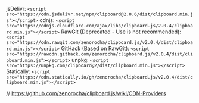 jsDelivr: `<script src="https://cdn.jsdelivr.net/npm/clipboard@2.0.6/dist/clipboard.min.js"></script>`
cdnjs: `<script src="https://cdnjs.cloudflare.com/ajax/libs/clipboard.js/2.0.4/clipboard.min.js"></script>`
RawGit (Deprecated - Use is not recommended): `<script src="https://cdn.rawgit.com/zenorocha/clipboard.js/v2.0.4/dist/clipboard.min.js"></script>`
GitHack (Based on RawGit): `<script src="https://rawcdn.githack.com/zenorocha/clipboard.js/v2.0.4/dist/clipboard.min.js"></script>`
unpkg: `<script src="https://unpkg.com/clipboard@2/dist/clipboard.min.js"></script>`
Statically: `<script src="https://cdn.statically.io/gh/zenorocha/clipboard.js/v2.0.4/dist/clipboard.min.js"></script>`

// https://github.com/zenorocha/clipboard.js/wiki/CDN-Providers